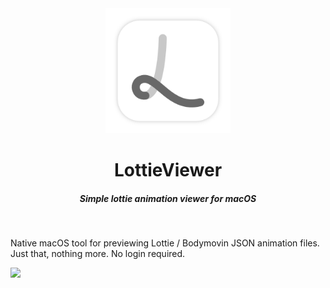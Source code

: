 <div align="center">
  <img src="./Images/AppIcon.png" width="200" height="200">
  <h1>LottieViewer</h1>
  <h5>Simple lottie animation viewer for macOS</h5>
  <br>
</div>

Native macOS tool for previewing Lottie / Bodymovin JSON animation files. Just that, nothing more. No login required.

[![](https://linkmaker.itunes.apple.com/assets/shared/badges/en-us/macappstore-lrg.svg)](https://apps.apple.com/pl/app/lottieviewer/id6443589499?mt=12)


